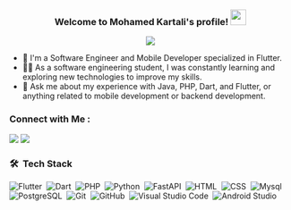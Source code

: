 <h3 align="center">
  Welcome to Mohamed Kartali's profile!
  <img src="https://media.giphy.com/media/hvRJCLFzcasrR4ia7z/giphy.gif" width="28">
</h3>

<!-- Typing SVG by DenverCoder1 - https://github.com/DenverCoder1/readme-typing-svg -->
<p align="center">
  <a href="https://github.com/DenverCoder1/readme-typing-svg"><img src="https://readme-typing-svg.herokuapp.com/?lines=Full-stack%20mobile%20developer;Always%20learning%20new%20things&font=Fira%20Code&center=true&width=440&height=45&color=5C90F7&vCenter=true&size=22"></a>
</p> 

- 🏢 I'm a Software Engineer and Mobile Developer specialized in Flutter. 
- 👨‍💻 As a software engineering student, I was constantly learning and exploring new technologies to improve my skills.
- 💬 Ask me about my experience with Java, PHP, Dart, and Flutter, or anything related to mobile development or backend development.


### Connect with Me :

<a href="https://linkedin.com/in/mohamedkartali" target="_blank"><img src="https://img.shields.io/badge/-Mohamed%20Kartali-0077B5?style=for-the-badge&logo=Linkedin&logoColor=white"/></a>
<a href="https://www.instagram.com/mohamed._.kartali/" target="_blank"><img src="https://img.shields.io/badge/-Mohamed%20Kartali-E4405F?style=for-the-badge&logo=Instagram&logoColor=white"/></a>

### 🛠 &nbsp;Tech Stack
![Flutter](https://img.shields.io/badge/-Flutter-05122A?style=flat&logo=flutter&logoColor=007ACC)&nbsp;
![Dart](https://img.shields.io/badge/-Dart-05122A?style=flat&logo=dart&logoColor=007ACC)&nbsp;
![PHP](https://img.shields.io/badge/-PHP-05122A?style=flat&logo=php)&nbsp;
![Python](https://img.shields.io/badge/-Python%20-05122A?style=flat&logo=python)&nbsp;
![FastAPI](https://img.shields.io/badge/-FastAPI-05122A?style=flat&logo=fastapi)&nbsp;
![HTML](https://img.shields.io/badge/-HTML-05122A?style=flat&logo=HTML5)&nbsp;
![CSS](https://img.shields.io/badge/-CSS-05122A?style=flat&logo=CSS3&logoColor=1572B6)&nbsp;
![Mysql](https://img.shields.io/badge/-MySQL-05122A?style=flat&logo=mysql)&nbsp;
![PostgreSQL](https://img.shields.io/badge/-PostgreSQL-05122A?style=flat&logo=postgresql)&nbsp;
![Git](https://img.shields.io/badge/-Git-05122A?style=flat&logo=git)&nbsp;
![GitHub](https://img.shields.io/badge/-GitHub-05122A?style=flat&logo=github)&nbsp;
![Visual Studio Code](https://img.shields.io/badge/-Visual%20Studio%20Code-05122A?style=flat&logo=visual-studio-code&logoColor=007ACC)&nbsp;
![Android Studio](https://img.shields.io/badge/-Android%20Studio-05122A?style=flat&logo=android-studio)&nbsp;

